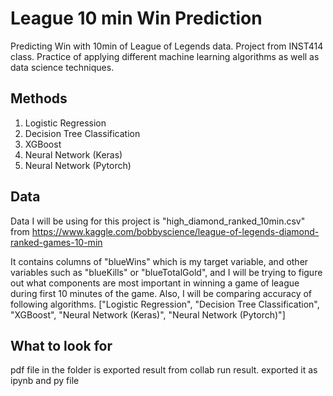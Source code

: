 # League 10 min Win Prediction
Predicting Win with 10min of League of Legends data.
Project from INST414 class. Practice of applying different machine learning algorithms as well as data science techniques. 

## Methods
1. Logistic Regression
2. Decision Tree Classification
3. XGBoost
4. Neural Network (Keras)
5. Neural Network (Pytorch)

## Data
Data I will be using for this project is "high_diamond_ranked_10min.csv" from https://www.kaggle.com/bobbyscience/league-of-legends-diamond-ranked-games-10-min

It contains columns of "blueWins" which is my target variable, and other variables such as "blueKills" or "blueTotalGold", and I will be trying to figure out what components are most important in winning a game of league during first 10 minutes of the game. Also, I will be comparing accuracy of following algorithms. ["Logistic Regression", "Decision Tree Classification", "XGBoost", "Neural Network (Keras)", "Neural Network (Pytorch)"]

## What to look for
pdf file in the folder is exported result from collab run result.
exported it as ipynb and py file
